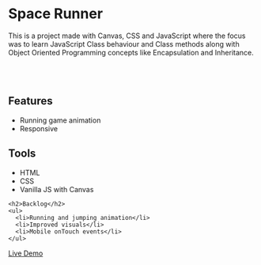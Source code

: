 
<h1>Space Runner</h1>

<p>This is a project made with Canvas, CSS and JavaScript where the focus was to learn JavaScript Class behaviour and Class methods along with Object Oriented Programming concepts like Encapsulation and Inheritance. </p>

<br></br>

<h2>Features</h2>
<ul>
  <li>Running game animation</li>
  <li>Responsive</li>
  </ul>
  <h2>Tools</h2>
  <ul>
  <li>HTML</li>
  <li>CSS</li>
  <li>Vanilla JS with Canvas</li>
  </ul>
    
    <h2>Backlog</h2>
    <ul>
      <li>Running and jumping animation</li>
      <li>Improved visuals</li>
      <li>Mobile onTouch events</li>
    </ul>


<a href="https://spacerunner-thegame.netlify.app/">Live Demo </a>
